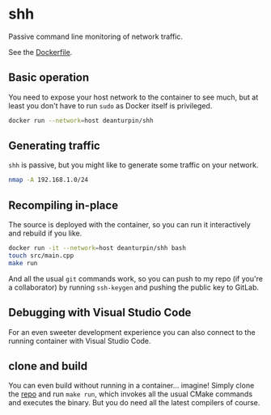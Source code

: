 # shh

Passive command line monitoring of network traffic.

See the [Dockerfile](https://github.com/deanturpin/shh/blob/main/Dockerfile).

## Basic operation

You need to expose your host network to the container to see much, but at least you don't have to run `sudo` as Docker itself is privileged.

```bash
docker run --network=host deanturpin/shh
```

## Generating traffic

`shh` is passive, but you might like to generate some traffic on your network.

```bash
nmap -A 192.168.1.0/24
```

## Recompiling in-place

The source is deployed with the container, so you can run it interactively and rebuild if you like.

```bash
docker run -it --network=host deanturpin/shh bash
touch src/main.cpp
make run
```

And all the usual `git` commands work, so you can push to my repo (if you're a collaborator) by running `ssh-keygen` and pushing the public key to GitLab.

## Debugging with Visual Studio Code

For an even sweeter development experience you can also connect to the running container with Visual Studio Code.

## clone and build

You can even build without running in a container... imagine! Simply clone the [repo](https://gitlab.com/deanturpin/shh) and run `make run`, which invokes all the usual CMake commands and executes the binary. But you do need all the latest compilers of course.

